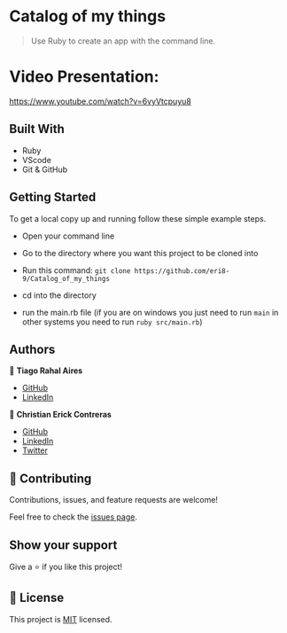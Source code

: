 # Catalog of my things

> Use Ruby to create an app with the command line.

# Video Presentation:

https://www.youtube.com/watch?v=6vyVtcpuyu8

## Built With

- Ruby
- VScode
- Git & GitHub

## Getting Started

To get a local copy up and running follow these simple example steps.

- Open your command line

- Go to the directory where you want this project to be cloned into

- Run this command:
  `git clone https://github.com/eri8-9/Catalog_of_my_things`

- cd into the directory

- run the main.rb file (if you are on windows you just need to run `main` in other systems you need to run `ruby src/main.rb`)

## Authors

👤 **Tiago Rahal Aires**

- [GitHub](https://github.com/tiagorahal)
- [LinkedIn](https://www.linkedin.com/in/tiagorahal/)

👤 **Christian Erick Contreras**

- [GitHub](https://github.com/eri8-9)
- [LinkedIn](https://www.linkedin.com/in/christian-erick/)
- [Twitter](https://twitter.com/ChristianErick_)

## 🤝 Contributing

Contributions, issues, and feature requests are welcome!

Feel free to check the [issues page](https://github.com/tiagorahal/school-library/issues).

## Show your support

Give a ⭐️ if you like this project!

## 📝 License

This project is [MIT](./LICENSE) licensed.

